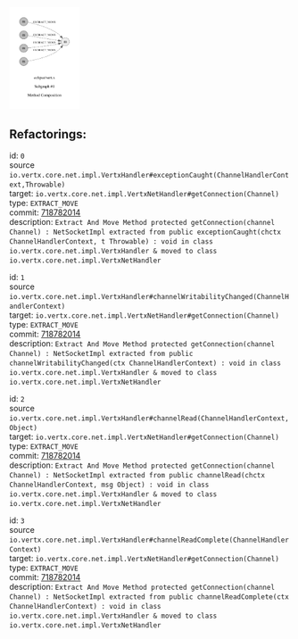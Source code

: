 <img src=subgraph_atomic_1.svg width=25%>

## Refactorings:

id: `0`\
source `io.vertx.core.net.impl.VertxHandler#exceptionCaught(ChannelHandlerContext,Throwable)`\
target: `io.vertx.core.net.impl.VertxNetHandler#getConnection(Channel)`\
type: `EXTRACT_MOVE`\
commit: [718782014](https://github.com/eclipse/vert.x/commit/718782014519034b28f6d3182fd9d340b7b31a74)\
description: `Extract And Move Method protected getConnection(channel Channel) : NetSocketImpl extracted from public exceptionCaught(chctx ChannelHandlerContext, t Throwable) : void in class io.vertx.core.net.impl.VertxHandler & moved to class io.vertx.core.net.impl.VertxNetHandler`

id: `1`\
source `io.vertx.core.net.impl.VertxHandler#channelWritabilityChanged(ChannelHandlerContext)`\
target: `io.vertx.core.net.impl.VertxNetHandler#getConnection(Channel)`\
type: `EXTRACT_MOVE`\
commit: [718782014](https://github.com/eclipse/vert.x/commit/718782014519034b28f6d3182fd9d340b7b31a74)\
description: `Extract And Move Method protected getConnection(channel Channel) : NetSocketImpl extracted from public channelWritabilityChanged(ctx ChannelHandlerContext) : void in class io.vertx.core.net.impl.VertxHandler & moved to class io.vertx.core.net.impl.VertxNetHandler`

id: `2`\
source `io.vertx.core.net.impl.VertxHandler#channelRead(ChannelHandlerContext,Object)`\
target: `io.vertx.core.net.impl.VertxNetHandler#getConnection(Channel)`\
type: `EXTRACT_MOVE`\
commit: [718782014](https://github.com/eclipse/vert.x/commit/718782014519034b28f6d3182fd9d340b7b31a74)\
description: `Extract And Move Method protected getConnection(channel Channel) : NetSocketImpl extracted from public channelRead(chctx ChannelHandlerContext, msg Object) : void in class io.vertx.core.net.impl.VertxHandler & moved to class io.vertx.core.net.impl.VertxNetHandler`

id: `3`\
source `io.vertx.core.net.impl.VertxHandler#channelReadComplete(ChannelHandlerContext)`\
target: `io.vertx.core.net.impl.VertxNetHandler#getConnection(Channel)`\
type: `EXTRACT_MOVE`\
commit: [718782014](https://github.com/eclipse/vert.x/commit/718782014519034b28f6d3182fd9d340b7b31a74)\
description: `Extract And Move Method protected getConnection(channel Channel) : NetSocketImpl extracted from public channelReadComplete(ctx ChannelHandlerContext) : void in class io.vertx.core.net.impl.VertxHandler & moved to class io.vertx.core.net.impl.VertxNetHandler`

